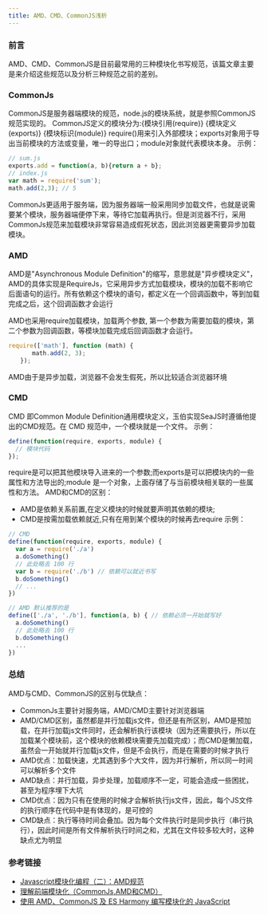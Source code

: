 ```yaml
---
title: AMD、CMD、CommonJS浅析
---
```

### 前言
AMD、CMD、CommonJS是目前最常用的三种模块化书写规范，该篇文章主要是来介绍这些规范以及分析三种规范之前的差别。
<!-- more -->
### CommonJs
CommonJS是服务器端模块的规范，node.js的模块系统，就是参照CommonJS规范实现的。
CommonJS定义的模块分为:{模块引用(require)} {模块定义(exports)} {模块标识(module)}
require()用来引入外部模块；exports对象用于导出当前模块的方法或变量，唯一的导出口；module对象就代表模块本身。
示例：
```javascript
// sum.js
exports.add = function(a, b){return a + b};
// index.js
var math = require('sum');
math.add(2,3); // 5
```
CommonJs更适用于服务端，因为服务器端一般采用同步加载文件，也就是说需要某个模块，服务器端便停下来，等待它加载再执行。但是浏览器不行，采用CommonJs规范来加载模块非常容易造成假死状态，因此浏览器更需要异步加载模块。

### AMD
AMD是"Asynchronous Module Definition"的缩写，意思就是"异步模块定义"，AMD的具体实现是RequireJs，它采用异步方式加载模块，模块的加载不影响它后面语句的运行。所有依赖这个模块的语句，都定义在一个回调函数中，等到加载完成之后，这个回调函数才会运行

AMD也采用require加载模块，加载两个参数, 第一个参数为需要加载的模块，第二个参数为回调函数，等模块加载完成后回调函数才会运行。
```javascript
require(['math'], function (math) {
　　　　math.add(2, 3);
　　});
```
AMD由于是异步加载，浏览器不会发生假死，所以比较适合浏览器环境

### CMD
CMD 即Common Module Definition通用模块定义，玉伯实现SeaJS时遵循他提出的CMD规范。在 CMD 规范中，一个模块就是一个文件。
示例：
```javascript
define(function(require, exports, module) {
  // 模块代码
});
```
require是可以把其他模块导入进来的一个参数;而exports是可以把模块内的一些属性和方法导出的;module 是一个对象，上面存储了与当前模块相关联的一些属性和方法。
AMD和CMD的区别：
- AMD是依赖关系前置,在定义模块的时候就要声明其依赖的模块;
- CMD是按需加载依赖就近,只有在用到某个模块的时候再去require
示例：
```javascript
// CMD
define(function(require, exports, module) {
  var a = require('./a')
  a.doSomething()
  // 此处略去 100 行
  var b = require('./b') // 依赖可以就近书写
  b.doSomething()
  // ... 
})

// AMD 默认推荐的是
define(['./a', './b'], function(a, b) { // 依赖必须一开始就写好
  a.doSomething()
  // 此处略去 100 行
  b.doSomething()
  ...
})
```

### 总结
AMD与CMD、CommonJS的区别与优缺点：
- CommonJs主要针对服务端，AMD/CMD主要针对浏览器端
- AMD/CMD区别，虽然都是并行加载js文件，但还是有所区别，AMD是预加载，在并行加载js文件同时，还会解析执行该模块（因为还需要执行，所以在加载某个模块前，这个模块的依赖模块需要先加载完成）；而CMD是懒加载，虽然会一开始就并行加载js文件，但是不会执行，而是在需要的时候才执行
-  AMD优点：加载快速，尤其遇到多个大文件，因为并行解析，所以同一时间可以解析多个文件
-  AMD缺点：并行加载，异步处理，加载顺序不一定，可能会造成一些困扰，甚至为程序埋下大坑
-  CMD优点：因为只有在使用的时候才会解析执行js文件，因此，每个JS文件的执行顺序在代码中是有体现的，是可控的
-  CMD缺点：执行等待时间会叠加。因为每个文件执行时是同步执行（串行执行），因此时间是所有文件解析执行时间之和，尤其在文件较多较大时，这种缺点尤为明显


### 参考链接
- [Javascript模块化编程（二）：AMD规范](http://www.ruanyifeng.com/blog/2012/10/asynchronous_module_definition.html)
- [理解前端模块化（CommonJs,AMD和CMD）](http://www.php.cn/js-tutorial-360130.html)
- [使用 AMD、CommonJS 及 ES Harmony 编写模块化的 JavaScript](https://justineo.github.io/singles/writing-modular-js/)